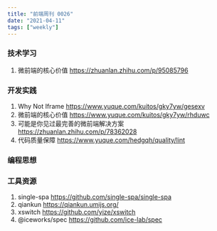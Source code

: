 ```yaml
---
title: "前端周刊 0026"
date: "2021-04-11"
tags: ["weekly"]
---
```


### 技术学习
1. 微前端的核心价值 https://zhuanlan.zhihu.com/p/95085796

### 开发实践
1. Why Not Iframe https://www.yuque.com/kuitos/gky7yw/gesexv
2. 微前端的核心价值 https://www.yuque.com/kuitos/gky7yw/rhduwc
3. 可能是你见过最完善的微前端解决方案 https://zhuanlan.zhihu.com/p/78362028
4. 代码质量保障 https://www.yuque.com/hedgqh/quality/lint
### 编程思想

### 工具资源
1. single-spa https://github.com/single-spa/single-spa
2. qiankun https://qiankun.umijs.org/
3. xswitch https://github.com/yize/xswitch
4. @iceworks/spec https://github.com/ice-lab/spec

